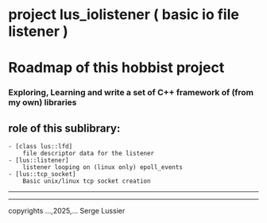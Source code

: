 
# project lus_iolistener ( basic io file listener )

# Roadmap of this hobbist project

### Exploring, Learning and write a set of C++ framework of (from my own) libraries

## role of this sublibrary:

    - [class lus::lfd]
        file descriptor data for the listener
    - [lus::listener]
        listener looping on (linux only) epoll_events
    - [lus::tcp_socket]
        Basic unix/linux tcp socket creation
---
---
copyrights ...,2025,... Serge Lussier
